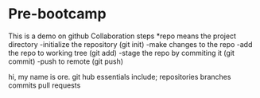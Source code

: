 # Pre-bootcamp
This is a demo on github
Collaboration steps *repo means the project directory
-initialize the repository (git init)
-make changes to the repo
-add the repo to working tree (git add)
-stage the repo by commiting it (git commit)
-push to remote (git push)

hi, my name is ore.
git hub essentials include;
repositories
branches
commits
pull requests

